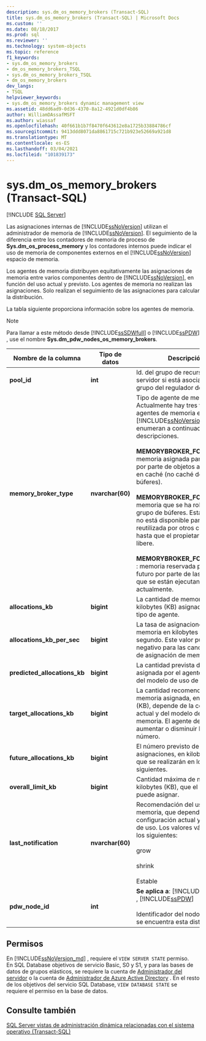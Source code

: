 ```yaml
---
description: sys.dm_os_memory_brokers (Transact-SQL)
title: sys.dm_os_memory_brokers (Transact-SQL) | Microsoft Docs
ms.custom: ''
ms.date: 08/18/2017
ms.prod: sql
ms.reviewer: ''
ms.technology: system-objects
ms.topic: reference
f1_keywords:
- sys.dm_os_memory_brokers
- dm_os_memory_brokers_TSQL
- sys.dm_os_memory_brokers_TSQL
- dm_os_memory_brokers
dev_langs:
- TSQL
helpviewer_keywords:
- sys.dm_os_memory_brokers dynamic management view
ms.assetid: 48dd6ad9-0d36-4370-8a12-4921d0df4b86
author: WilliamDAssafMSFT
ms.author: wiassaf
ms.openlocfilehash: 40f661b1b7f8470f643612e8a1725b33884786cf
ms.sourcegitcommit: 9413ddd8071da8861715c721b923e52669a921d8
ms.translationtype: MT
ms.contentlocale: es-ES
ms.lasthandoff: 03/04/2021
ms.locfileid: "101839173"
---
```

# <a name="sysdm_os_memory_brokers-transact-sql"></a>sys.dm_os_memory_brokers (Transact-SQL)
[!INCLUDE [SQL Server](../../includes/applies-to-version/sqlserver.md)]

  Las asignaciones internas de [!INCLUDE[ssNoVersion](../../includes/ssnoversion-md.md)] utilizan el administrador de memoria de [!INCLUDE[ssNoVersion](../../includes/ssnoversion-md.md)]. El seguimiento de la diferencia entre los contadores de memoria de proceso de **Sys.dm_os_process_memory** y los contadores internos puede indicar el uso de memoria de componentes externos en el [!INCLUDE[ssNoVersion](../../includes/ssnoversion-md.md)] espacio de memoria.  
  
 Los agentes de memoria distribuyen equitativamente las asignaciones de memoria entre varios componentes dentro de [!INCLUDE[ssNoVersion](../../includes/ssnoversion-md.md)], en función del uso actual y previsto. Los agentes de memoria no realizan las asignaciones. Solo realizan el seguimiento de las asignaciones para calcular la distribución.  
  
 La tabla siguiente proporciona información sobre los agentes de memoria.  
  
> [!NOTE]  
>  Para llamar a este método desde [!INCLUDE[ssSDWfull](../../includes/sssdwfull-md.md)] o [!INCLUDE[ssPDW](../../includes/sspdw-md.md)] , use el nombre **Sys.dm_pdw_nodes_os_memory_brokers**.  
  
|Nombre de la columna|Tipo de datos|Descripción|  
|-----------------|---------------|-----------------|  
|**pool_id**|**int**|Id. del grupo de recursos de servidor si está asociado a un grupo del regulador de recursos.|  
|**memory_broker_type**|**nvarchar(60)**|Tipo de agente de memoria. Actualmente hay tres tipos de agentes de memoria en, que se [!INCLUDE[ssNoVersion](../../includes/ssnoversion-md.md)] enumeran a continuación con sus descripciones.<br /><br /> **MEMORYBROKER_FOR_CACHE** : memoria asignada para su uso por parte de objetos almacenados en caché (no caché del grupo de búferes).<br /><br /> **MEMORYBROKER_FOR_STEAL** : memoria que se ha robado del grupo de búferes. Esta memoria no está disponible para ser reutilizada por otros componentes hasta que el propietario actual la libere.<br /><br /> **MEMORYBROKER_FOR_RESERVE** : memoria reservada para un uso futuro por parte de las solicitudes que se están ejecutando actualmente.|  
|**allocations_kb**|**bigint**|La cantidad de memoria, en kilobytes (KB) asignada a este tipo de agente.|  
|**allocations_kb_per_sec**|**bigint**|La tasa de asignaciones de memoria en kilobytes (KB) por segundo. Este valor puede ser negativo para las cancelaciones de asignación de memoria.|  
|**predicted_allocations_kb**|**bigint**|La cantidad prevista de memoria asignada por el agente. Depende del modelo de uso de la memoria.|  
|**target_allocations_kb**|**bigint**|La cantidad recomendada de memoria asignada, en kilobytes (KB), depende de la configuración actual y del modelo de uso de la memoria. El agente debería aumentar o disminuir hasta este número.|  
|**future_allocations_kb**|**bigint**|El número previsto de asignaciones, en kilobytes (KB), que se realizarán en los segundos siguientes.|  
|**overall_limit_kb**|**bigint**|Cantidad máxima de memoria, en kilobytes (KB), que el agente puede asignar.|  
|**last_notification**|**nvarchar(60)**|Recomendación del uso de memoria, que depende de la configuración actual y del modelo de uso. Los valores válidos son los siguientes:<br /><br /> grow<br /><br /> shrink<br /><br /> Estable|  
|**pdw_node_id**|**int**|**Se aplica a**: [!INCLUDE[ssSDWfull](../../includes/sssdwfull-md.md)] , [!INCLUDE[ssPDW](../../includes/sspdw-md.md)]<br /><br /> Identificador del nodo en el que se encuentra esta distribución.|  
  
## <a name="permissions"></a>Permisos  

En [!INCLUDE[ssNoVersion_md](../../includes/ssnoversion-md.md)] , requiere el `VIEW SERVER STATE` permiso.   
En SQL Database objetivos de servicio Basic, S0 y S1, y para las bases de datos de grupos elásticos, se requiere la cuenta de [Administrador del servidor](/azure/azure-sql/database/logins-create-manage#existing-logins-and-user-accounts-after-creating-a-new-database) o la cuenta de [Administrador de Azure Active Directory](/azure/azure-sql/database/authentication-aad-overview#administrator-structure) . En el resto de los objetivos del servicio SQL Database, `VIEW DATABASE STATE` se requiere el permiso en la base de datos.   
  
## <a name="see-also"></a>Consulte también  

  [SQL Server vistas de administración dinámica relacionadas con el sistema operativo &#40;Transact-SQL&#41;](../../relational-databases/system-dynamic-management-views/sql-server-operating-system-related-dynamic-management-views-transact-sql.md)  
  
